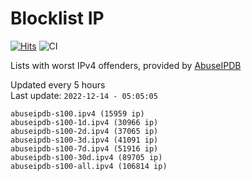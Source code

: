 # Blocklist IP

[![Hits](https://hits.seeyoufarm.com/api/count/incr/badge.svg?url=https%3A%2F%2Fgithub.com%2Fborestad%2Fblocklist-ip%2F&count_bg=%2379C83D&title_bg=%23555555&icon=&icon_color=%23E7E7E7&title=hits&edge_flat=false)](https://hits.seeyoufarm.com)  ![CI](https://img.shields.io/github/workflow/status/borestad/blocklist-ip/CI?style=flat-square)

Lists with worst IPv4 offenders, provided by [AbuseIPDB](https://www.abuseipdb.com/)

<!-- FOOTER-PLACEHOLDER -->
Updated every 5 hours<br>
Last update: `2022-12-14 - 05:05:05`
```
abuseipdb-s100.ipv4 (15959 ip)
abuseipdb-s100-1d.ipv4 (30966 ip)
abuseipdb-s100-2d.ipv4 (37065 ip)
abuseipdb-s100-3d.ipv4 (41091 ip)
abuseipdb-s100-7d.ipv4 (51916 ip)
abuseipdb-s100-30d.ipv4 (89705 ip)
abuseipdb-s100-all.ipv4 (106814 ip)
```
